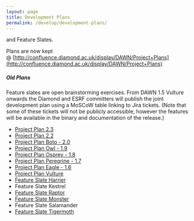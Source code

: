 ```yaml
---
layout: page
title: Development Plans
permalink: /develop/development-plans/
---
```

and Feature Slates.

Plans are now kept @ [http://confluence.diamond.ac.uk/display/DAWN/Project+Plans](http://confluence.diamond.ac.uk/display/DAWN/Project+Plans)

##### Old Plans

Feature slates are open brainstorming exercises. From DAWN 1.5 Vulture onwards the Diamond and ESRF committers will publish the joint development plan using a MoSCoW table linking to Jira tickets. (Note that some of these tickets will not be publicly accessible, however the features will be available in the binary and documentation of the release.)

- [Project Plan 2.3](http://confluence.diamond.ac.uk/display/DAWN/DAWN+2.3)
- [Project Plan 2.2](http://confluence.diamond.ac.uk/display/DAWN/DAWN+2.2)
- [Project Plan Boto - 2.0](http://confluence.diamond.ac.uk/display/DAWN/DAWN+2.0)
- [Project Plan Owl - 1.9](http://confluence.diamond.ac.uk/display/DAWN/DAWN+1.9)
- [Project Plan Osprey - 1.8](http://confluence.diamond.ac.uk/display/DAWN/DAWN+1.8)
- [Project Plan Peregrine - 1.7](http://confluence.diamond.ac.uk/display/DAWN/DAWN+1.7)
- [Project Plan Eagle - 1.6](http://confluence.diamond.ac.uk/display/DAWN/DAWN+1.6)
- [Project Plan Vulture](http://confluence.diamond.ac.uk/display/DAWN/DAWN+1.5)
- [Feature Slate Harrier](http://www.dawnsci.org/develop/development-plans/harrier)
- Feature Slate Kestrel
- [Feature Slate Raptor](http://www.dawnsci.org/develop/development-plans/raptor)
- [Feature Slate Monster](http://www.dawnsci.org/develop/development-plans/monster)
- Feature Slate Salamander
- [Feature Slate Tigermoth](http://www.dawnsci.org/develop/development-plans/tigermoth)
